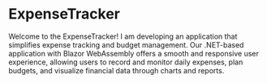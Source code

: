 # ExpenseTracker
Welcome to the ExpenseTracker! I am developing an application that simplifies expense tracking and budget management. Our .NET-based application with Blazor WebAssembly offers a smooth and responsive user experience, allowing users to record and monitor daily expenses, plan budgets, and visualize financial data through charts and reports.
